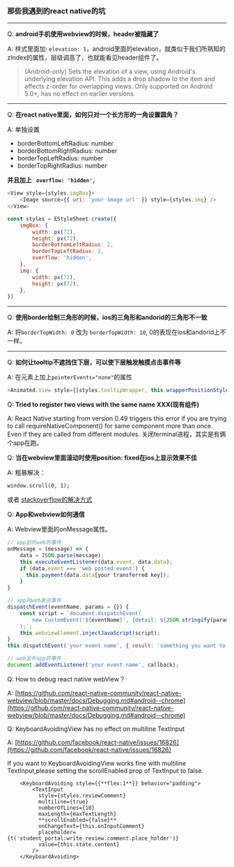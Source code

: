 ### 那些我遇到的react native的坑
---
Q: **android手机使用webview的时候，header被隐藏了**

A: 样式里面加: `elevation: 1`，android里面的elevation，就类似于我们所熟知的zIndex的属性，层级调高了，也就能看见header组件了。

>(Android-only) Sets the elevation of a view, using Android's underlying elevation API. This adds a drop shadow to the item and affects z-order for overlapping views. Only supported on Android 5.0+, has no effect on earlier versions.
---
Q: **在react native里面，如何只对一个长方形的一角设置圆角？**

A: 单独设置
- borderBottomLeftRadius: number
- borderBottomRightRadius: number
- borderTopLeftRadius: number
- borderTopRightRadius: number

**并且加上 ` overflow: 'hidden',`**

``` javascript
<View style={styles.imgBox}>
    <Image source={{ uri: 'your image url' }} style={styles.img} />
</View>
```
``` javascript
const styles = EStyleSheet.create({
    imgBox: {
        width: px(72),
        height: px(72),
        borderBottomLeftRadius: 2,
        borderTopLeftRadius: 2,
        overflow: 'hidden',
    },
    img: {
        width: px(72),
        height: px(72),
    },
})
```
---
Q: **使用border绘制三角形的时候，ios的三角形和andorid的三角形不一致**

A: 将`borderTopWidth: 0` 改为 `borderTopWidth: 10`, 0的表现在ios和andorid上不一样。

---
Q: **如何让tooltip不遮挡住下层，可以使下层触发触摸点击事件等**

A: 在元素上加上`pointerEvents="none"`的属性
```javascript
<Animated.View style={[styles.tooltipWrapper, this.wrapperPositionStyle(), animateTextTip]} pointerEvents="none">
```

Q: **Tried to register two views with the same name XXX(现有组件)**

A: React Native starting from version 0.49 triggers this error if you are trying to call requireNativeComponent() for same component more than once. Even if they are called from different modules.
关闭terminal进程，其实是有俩个app在跑。

Q: **当在webview里面滚动时使用position: fixed在ios上显示效果不佳**

A: 粗暴解决：
```
window.scroll(0, 1);
```
或者
[stackoverflow的解决方式](https://stackoverflow.com/questions/46400680/fixed-header-disappear-when-scrolling-down-in-webview-in-ios-11/46488283#46488283)

Q: **App和webview如何通信**

A: Webview里面的onMessage属性。
```javascript
// app监听web的事件
onMessage = (message) => {
    data = JSON.parse(message);
    this.executeEventListener(data.event, data.data);
    if (data.event === 'web posted event') {
      this.payment(data.data[your transferred key]);
    }
}

// app向web发送事件
dispatchEvent(eventName, params = {}) {
    const script = `document.dispatchEvent(
        new CustomEvent('${eventName}', {detail: ${JSON.stringify(params)}})
    );`;
    this.webviewElement.injectJavaScript(script);
}
this.dispatchEvent('your event name', { result: 'something you want to post to web' });

// web监听app的事件
document.addEventListener('your event name', callback);
```
Q: How to debug react native webView？

A: [https://github.com/react-native-community/react-native-webview/blob/master/docs/Debugging.md#android--chrome](https://github.com/react-native-community/react-native-webview/blob/master/docs/Debugging.md#android--chrome)

Q: KeyboardAvoidingView has no effect on multiline TextInput

A: [https://github.com/facebook/react-native/issues/16826](https://github.com/facebook/react-native/issues/16826)

If you want to KeyboardAvoidingView works fine with multiline TextInput,please setting the scrollEnabled prop of TextInput to false.
```
    <KeyboardAvoiding style={{**flex:1**}} behavior="padding">
    	<TextInput
    	  style={styles.reviewComment}
    	  multiline={true}
    	  numberOfLines={10}
    	  maxLength={maxTextLength}
    	  **scrollEnabled={false}**
    	  onChangeText={this.onInputComment}
    	  placeholder={t('student_portal:write_review.comment.place_holder')}
    	  value={this.state.content}
    	/>
    </KeyboardAvoiding>
```